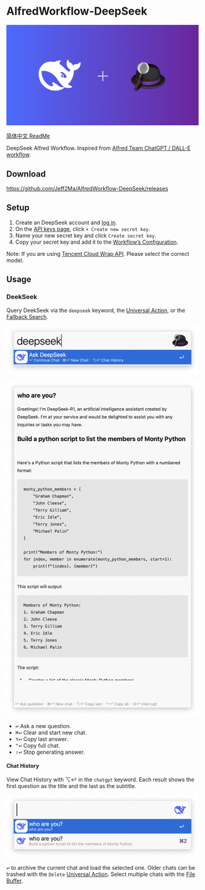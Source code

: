 # AlfredWorkflow-DeepSeek

![DeepSeek And Alfred](images/about/deepseekaflred.png)


[简体中文 ReadMe](./readme.zh.md)

DeepSeek Alfred Workflow. Inspired from [Alfred Team ChatGPT / DALL-E workflow](https://alfred.app/workflows/alfredapp/openai/).

## Download

[https://github.com/Jeff2Ma/AlfredWorkflow-DeepSeek/releases
](https://github.com/Jeff2Ma/AlfredWorkflow-DeepSeek/releases)


## Setup

1. Create an DeepSeek account and [log in](https://platform.deepseek.com/).
2. On the [API keys page](https://platform.deepseek.com/api_keys), click `+ Create new secret key`.
3. Name your new secret key and click `Create secret key`.
4. Copy your secret key and add it to the [Workflow’s Configuration](https://www.alfredapp.com/help/workflows/user-configuration/).

Note: If you are using [Tencent Cloud Wrap API](https://cloud.tencent.com/document/product/1772/115969). Please select the correct model.


## Usage

### DeekSeek

Query DeekSeek via the `deepseek` keyword, the [Universal Action](https://www.alfredapp.com/help/features/universal-actions/), or the [Fallback Search](https://www.alfredapp.com/help/features/default-results/fallback-searches/).

![Start DeepSeek query](images/about/deepseekkeyword.png)

![Querying DeepSeek](images/about/deepseektextview.png) 

* <kbd>↩</kbd> Ask a new question.
* <kbd>⌘</kbd><kbd>↩</kbd> Clear and start new chat.
* <kbd>⌥</kbd><kbd>↩</kbd> Copy last answer.
* <kbd>⌃</kbd><kbd>↩</kbd> Copy full chat.
* <kbd>⇧</kbd><kbd>↩</kbd> Stop generating answer.

#### Chat History

View Chat History with ⌥↩ in the `chatgpt` keyword. Each result shows the first question as the title and the last as the subtitle.

![Viewing chat histories](images/about/deepseekhistory.png)

<kbd>↩</kbd> to archive the current chat and load the selected one. Older chats can be trashed with the `Delete` [Universal Action](https://www.alfredapp.com/help/features/universal-actions/). Select multiple chats with the [File Buffer](https://www.alfredapp.com/help/features/file-search/#file-buffer).